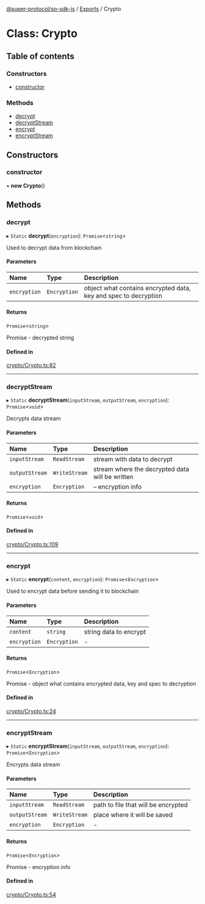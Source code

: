 [@super-protocol/sp-sdk-js](../README.md) / [Exports](../modules.md) / Crypto

# Class: Crypto

## Table of contents

### Constructors

- [constructor](Crypto.md#constructor)

### Methods

- [decrypt](Crypto.md#decrypt)
- [decryptStream](Crypto.md#decryptstream)
- [encrypt](Crypto.md#encrypt)
- [encryptStream](Crypto.md#encryptstream)

## Constructors

### constructor

• **new Crypto**()

## Methods

### decrypt

▸ `Static` **decrypt**(`encryption`): `Promise`<`string`\>

Used to decrypt data from blockchain

#### Parameters

| Name | Type | Description |
| :------ | :------ | :------ |
| `encryption` | `Encryption` | object what contains encrypted data, key and spec to decryption |

#### Returns

`Promise`<`string`\>

Promise<string> - decrypted string

#### Defined in

[crypto/Crypto.ts:82](https://github.com/Super-Protocol/sp-sdk-js/blob/244429e/src/crypto/Crypto.ts#L82)

___

### decryptStream

▸ `Static` **decryptStream**(`inputStream`, `outputStream`, `encryption`): `Promise`<`void`\>

Decrypts data stream

#### Parameters

| Name | Type | Description |
| :------ | :------ | :------ |
| `inputStream` | `ReadStream` | stream with data to decrypt |
| `outputStream` | `WriteStream` | stream where the decrypted data will be written |
| `encryption` | `Encryption` | – encryption info |

#### Returns

`Promise`<`void`\>

#### Defined in

[crypto/Crypto.ts:109](https://github.com/Super-Protocol/sp-sdk-js/blob/244429e/src/crypto/Crypto.ts#L109)

___

### encrypt

▸ `Static` **encrypt**(`content`, `encryption`): `Promise`<`Encryption`\>

Used to encrypt data before sending it to blockchain

#### Parameters

| Name | Type | Description |
| :------ | :------ | :------ |
| `content` | `string` | string data to encrypt |
| `encryption` | `Encryption` | - |

#### Returns

`Promise`<`Encryption`\>

Promise<Encryption> - object what contains encrypted data, key and spec to decryption

#### Defined in

[crypto/Crypto.ts:24](https://github.com/Super-Protocol/sp-sdk-js/blob/244429e/src/crypto/Crypto.ts#L24)

___

### encryptStream

▸ `Static` **encryptStream**(`inputStream`, `outputStream`, `encryption`): `Promise`<`Encryption`\>

Encrypts data stream

#### Parameters

| Name | Type | Description |
| :------ | :------ | :------ |
| `inputStream` | `ReadStream` | path to file that will be encrypted |
| `outputStream` | `WriteStream` | place where it will be saved |
| `encryption` | `Encryption` | - |

#### Returns

`Promise`<`Encryption`\>

Promise<Encryption> - encryption info

#### Defined in

[crypto/Crypto.ts:54](https://github.com/Super-Protocol/sp-sdk-js/blob/244429e/src/crypto/Crypto.ts#L54)
